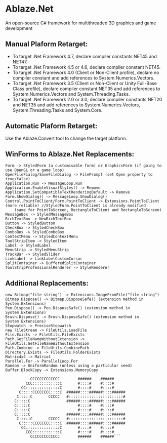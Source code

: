 # Ablaze.Net

An open-source C# framework for multithreaded 3D graphics and game development

## Manual Plaform Retarget:

- To target .Net Framework 4.7, declare compiler constants NET45 and NET47.
- To target .Net Framework 4.5 or 4.6, declare compiler constant NET45.
- To target .Net Framework 4.0 (Client or Non-Client profile), declare no compiler constant and add references to System.Numerics.Vectors.
- To target .Net Framework 3.5 (Client or Non-Client or Unity Full-Base Class profile), declare compiler constant NET35 and add references to System.Numerics.Vectors and System.Threading.Tasks.
- To target .Net Framework 2.0 or 3.0, declare compiler constants NET20 and NET35 and add references to System.Numerics.Vectors, System.Threading.Tasks and System.Core.

## Automatic Plaform Retarget:

Use the Ablaze.Convert tool to change the target platform.

## WinForms to Ablaze.Net Replacements:

	Form -> StyledForm (a customisable form) or GraphicsForm (if going to use OpenGL or a game loop)
	OpenFileFialog/SaveFileDialog -> FilePrompt (set Open property to true/false)
	Application.Run -> MessageLoop.Run
	Application.EnableVisualStyles() -> Remove
	Application.SetCompatibleTextRenderingDefault -> Remove
	Form.ShowDialog() -> MessageLoop.ShowDialog()
	Control.PointToClient/Form.PointToClient -> Extensions.PointToClient (more reliable) //StyledForm.PointToClient is already modified
		(same for PointToScreen, RectangleToClient and RectangleToScreen)
	MessageBox -> StyledMessageBox
	RichTextBox -> NewRichTextBox
	Button -> StyledButton
	CheckBox -> StyledCheckBox
	ComboBox -> StyledComboBox
	ContextMenu -> StyledContextMenu
	ToolStripItem -> StyledItem
	Label -> StyledLabel
	MenuStrip -> StyledMenuStrip
	TrackBar -> StyledSlider
	LinkLabel -> LinkLabelCustomCursor
	SplitContainer -> BufferedSplitContainer
	ToolStripProfessionalRenderer -> StyleRenderer

## Additional Replacements:

	new Bitmap("file string") -> Extensions.ImageFromFile("file string")
	Bitmap.Dispose() -> Bitmap.DisposeSafe() (extension method in System.Extensions)
	Pen.Dispose() -> Pen.DisposeSafe() (extension method in System.Extensions)
	Brush.Dispose() -> Brush.DisposeSafe() (extension method in System.Extensions)
	Stopwatch -> PreciseStopwatch
	new FileStream -> FileUtils.LoadFile
	File.Exists -> FileUtils.FileExists
	Path.GetFileNameWithoutExtension -> FileUtils.GetFileNameWithoutExtension
	Path.Combine -> FileUtils.CombinePath
	Directory.Exists -> FileUtils.FolderExists
	Matrix4x4 -> Matrix4
	Parallel.For -> ParallelLoop.For
	Random -> UniformRandom (unless using a particular seed)
	Buffer.BlockCopy -> Extensions.MemoryCopy

```
           CCCCCCCCCCCCC        ######    ######
         CCC::::::::::::C       #::::#    #::::#
       CC:::::::::::::::C       #::::#    #::::#
      C:::::CCCCCCCC::::C  ######::::######::::######
     C:::::C       CCCCC   #::::::::::::::::::::::::#
    C:::::C                ######::::######::::######
    C:::::C                     #::::#    #::::#
    C:::::C                     #::::#    #::::#
    C:::::C                ######::::######::::######
     C:::::C       CCCCC   #::::::::::::::::::::::::#
      C:::::CCCCCCCC::::C  ######::::######::::######
       CC:::::::::::::::C       #::::#    #::::#
         CCC::::::::::::C       #::::#    #::::#
           CCCCCCCCCCCCC        ######    ######```